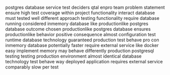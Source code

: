 postgres database service test deciders qtal enpro team problem statement ensure high test coverage within project functionality interact database must tested well different approach testing functionality require database running considered inmemory database like productionlike postgres database outcome chosen productionlike postgres database ensures productionlike behavior positive consequence almost configuration test runtime database technology guaranteed production test behave pro con inmemory database potentially faster require external service like docker easy implement memory may behave differently production postgresql testing testing production environment almost identical database technology test behave way deployed application requires external service comparably slow per test